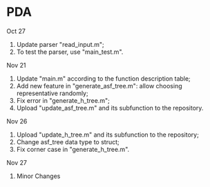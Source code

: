 # PDA
Oct 27
  1. Update parser "read_input.m";
  2. To test the parser, use "main_test.m".

Nov 21
  1. Update "main.m" according to the function description table;
  2. Add new feature in "generate_asf_tree.m": allow choosing representative randomly;
  3. Fix error in "generate_h_tree.m";
  4. Upload "update_asf_tree.m" and its subfunction to the repository.
  
Nov 26
  1. Upload "update_h_tree.m" and its subfunction to the repository;
  2. Change asf_tree data type to struct;
  3. Fix corner case in "generate_h_tree.m".

Nov 27
  1. Minor Changes
